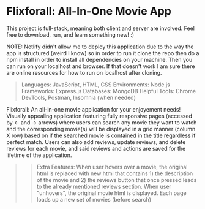 # Flixforall: All-In-One Movie App

This project is full-stack, meaning both client and server are involved. Feel free to download, run, and learn something new! :)

NOTE: Netlify didn't allow me to deploy this application due to the way the app is structured (weird I know) so in order to run it clone the repo then do a npm install in order to install all dependencies on your machine. Then you can run on your localhost and browser. If that doesn't work I am sure there are online resources for how to run on localhost after cloning. 

>Languages: JavaScript, HTML, CSS
>Environments: Node.js
>Frameworks: Express.js
>Databases: MongoDB
>Helpful Tools: Chrome DevTools, Postman, Insomnia (when needed)

Flixforall: An all-in-one movie application for your enjoyement needs!
Visually appealing application featuring fully responsive pages (accessed by <- and -> arrows) where users can search any movie they want to watch and the corresponding movie(s) will be displayed in a grid manner (column X row) based on if the searched movie is contained in the title regardless if perfect match.
Users can also add reviews, update reviews, and delete reviews for each movie, and said reviews and actions are saved for the lifetime of the application. 
>> Extra Features:
> When user hovers over a movie, the original html is replaced with new html that contains 1) the description of the movie and 2) the reviews button that once pressed leads to the already mentioned reviews section. When user "unhovers", the original movie html is displayed. 
> Each page loads up a new set of movies (before search)
